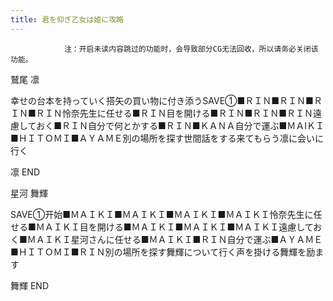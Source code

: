 ```yaml
---
title: 君を仰ぎ乙女は姫に攻略
---
```


                注：开启未读内容跳过的功能时，会导致部分CG无法回收，所以请务必关闭该功能。

鷲尾 凛

幸せの台本を持っていく搭矢の買い物に付き添うSAVE①■ＲＩＮ■ＲＩＮ■ＲＩＮ■ＲＩＮ怜奈先生に任せる■ＲＩＮ目を開ける■ＲＩＮ■ＲＩＮ■ＲＩＮ遠慮しておく■ＲＩＮ自分で何とかする■ＲＩＮ■ＫＡＮＡ自分で運ぶ■ＭＡIＫＩ■ＨＩＴＯＭＩ■ＡＹＡＭＥ別の場所を探す世間話をする来てもらう凛に会いに行く

凛 END

星河 舞輝

SAVE①开始■ＭＡＩＫＩ■ＭＡＩＫＩ■ＭＡＩＫＩ■ＭＡＩＫＩ怜奈先生に任せる■ＭＡＩＫＩ目を開ける■ＭＡＩＫＩ■ＭＡＩＫＩ■ＭＡＩＫＩ遠慮しておく■ＭＡＩＫＩ星河さんに任せる■ＭＡＩＫＩ■ＲＩＮ自分で運ぶ■ＡＹＡＭＥ■ＨＩＴＯＭＩ■ＲＩＮ別の場所を探す舞輝について行く声を掛ける舞輝を励ます

舞輝 END


              
